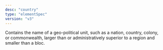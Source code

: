 ```yaml
---
desc: "country"
type: "elementSpec"
version: "v3"
---
```


Contains the name of a geo-political unit, such as a nation, country, colony, or
commonwealth, larger than or administratively superior to a region and smaller than
a
bloc.
